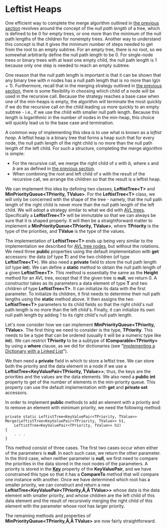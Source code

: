 # Leftist Heaps

One efficient way to complete the merge algorithm outlined in [the
previous section](/~rhowell/DataStructures/redirect/heaps) revolves
around the concept of the *null path length* of a tree, which is defined
to be 0 for empty trees, or one more than the minimum of the null path
lengths of the children for nonempty trees. Another way to understand
this concept is that it gives the minimum number of steps needed to get
from the root to an empty subtree. For an empty tree, there is no root,
so we somewhat arbitrarily define the null path length to be 0. For
single-node trees or binary trees with at least one empty child, the
null path length is 1 because only one step is needed to reach an empty
subtree.

One reason that the null path length is important is that it can be
shown that any binary tree with *n* nodes has a null path length that is
no more than lg(*n* + 1). Furthermore, recall that in the merging
strategy outlined in [the previous
section](/~rhowell/DataStructures/redirect/heaps), there is some
flexibility in choosing which child of a node will be used in the
recursive call. Because the strategy reaches a base case when one of the
min-heaps is empty, the algorithm will terminate the most quickly if we
do the recursive call on the child leading us more quickly to an empty
subtree - i.e., if we use the child with smaller null path length.
Because this length is logarithmic in the number of nodes in the
min-heap, this choice will quickly lead us to the base case and
termination.

A common way of implementing this idea is to use what is known as a
*leftist heap*. A leftist heap is a binary tree that forms a heap such
that for every node, the null path length of the right child is no more
than the null path length of the left child. For such a structure,
completing the merge algorithm is simple:

  - For the recursive call, we merge the right child of *s* with *b*,
    where *s* and *b* are as defined in [the previous
    section](/~rhowell/DataStructures/redirect/heaps).
  - When combining the root and left child of *s* with the result of the
    recursive call, we arrange the children so that the result is a
    leftist heap.

We can implement this idea by defining two classes, **LeftistTree\<T\>**
and **MinPriorityQueue\<TPriority, TValue\>**. For the
**LeftistTree\<T\>** class, we will only be concerned with the shape of
the tree - namely, that the null path length of the right child is never
more than the null path length of the left child. We will adopt a
strategy similar to what we did with [AVL
trees](/~rhowell/DataStructures/redirect/avl-trees). Specifically a
**LeftistTree\<T\>** will be immutable so that we can always be sure
that it is shaped properly. It will then be a straightforward matter to
implement a **MinPriorityQueue\<TPriority, TValue\>**, where
**TPriority** is the type of the priorities, and **TValue** is the type
of the values.

The implementation of **LeftistTree\<T\>** ends up being very similar to
the implementation we described for [AVL tree
nodes](/~rhowell/DataStructures/redirect/avl-trees), but without the
rotations. We need three **public** properties using the default
implementation with **get** accessors: the data (of type **T**) and the
two children (of type **LeftistTree\<T\>**). We also need a **private**
field to store the null path length (of type **int**). We can define a
**static** method to obtain the null path length of a given
**LeftistTree\<T\>**. This method is essentially the same as the
**Height** method for an AVL tree, except that if the given tree is
**null**, we return 0. A constructor takes as its parameters a data
element of type **T** and two children of type **LeftistTree\<T\>**. It
can initialize its data with the first parameter. To initialize its
children, it first needs to determine their null path lengths using the
**static** method above. It then assigns the two **LeftistTree\<T\>**
parameters to its child fields so that the right child's null path
length is no more than the left child's. Finally, it can initialize its
own null path length by adding 1 to its right child's null path length.

<span id="where"></span> Let's now consider how we can implement
**MinPriorityQueue\<TPriority, TValue\>**. The first thing we need to
consider is the type, **TPriority**. This needs to be a type that can be
ordered (usually it will be a numeric type like **int**). We can
restrict **TPriority** to be a subtype of **IComparable\<TPriority\>**
by using a **where** clause, as we did for dictionaries (see
"[Implementing a Dictionary with a Linked
List](http://people.cs.ksu.edu/~rhowell/DataStructures/redirect/dictionary-linked-lists)").

We then need a **private** field in which to store a leftist tree. We
can store both the priority and the data element in a node if we use a
**LeftistTree\<KeyValuePair\<TPriority, TValue\>\>**; thus, the keys are
the priorities and the values are the data elements. We also need a
**public int** property to get of the number of elements in the
min-priority queue. This property can use the default implementation
with **get** and **private set** accessors.

In order to implement **public** methods to add an element with a
priority and to remove an element with minimum priority, we need the
following method:

    private static LeftistTree<KeyValuePair<TPriority, TValue>> Merge(LeftistTree<KeyValuePair<TPriority, TValue>> h1, 
        LeftistTree<KeyValuePair<TPriority, TValue>> h2)
    {
        . . .
    }

This method consist of three cases. The first two cases occur when
either of the parameters is **null**. In each such case, we return the
other parameter. In the third case, when neither parameter is **null**,
we first need to compare the priorities in the data stored in the root
nodes of the parameters. A priority is stored in the
[**Key**](http://msdn.microsoft.com/en-us/library/ms224760.aspx)
property of the **KeyValuePair**, and we have constrained this type so
that it has a **CompareTo** method that will compare one instance with
another. Once we have determined which root has a smaller priority, we
can construct and return a new
**LeftistTree\<KeyValuePair\<TPriority,Ã‚Â TValue\>\>** whose data
is the data element with smaller priority, and whose children are the
left child of this data element and the result of recursively merging
the right child of this element with the parameter whose root has larger
priority.

The remaining methods and properties of
**MinPriorityQueue\<TPriority,Ã‚Â TValue\>** are now fairly
straightforward.
